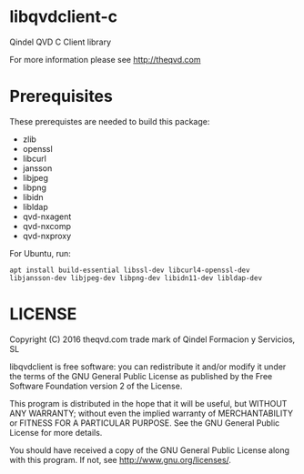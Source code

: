 libqvdclient-c
==============

Qindel QVD C Client library

For more information please see http://theqvd.com

Prerequisites
=============

These prerequistes are needed to build this package:

 - zlib
 - openssl
 - libcurl
 - jansson
 - libjpeg
 - libpng
 - libidn
 - libldap
 - qvd-nxagent
 - qvd-nxcomp
 - qvd-nxproxy

For Ubuntu, run:

    apt install build-essential libssl-dev libcurl4-openssl-dev libjansson-dev libjpeg-dev libpng-dev libidn11-dev libldap-dev 


LICENSE
=======
Copyright (C) 2016  theqvd.com trade mark of Qindel Formacion y Servicios, SL 

libqvdclient is free software: you can redistribute it and/or modify
it under the terms of the GNU General Public License as published by
the Free Software Foundation version 2 of the License.

This program is distributed in the hope that it will be useful,
but WITHOUT ANY WARRANTY; without even the implied warranty of
MERCHANTABILITY or FITNESS FOR A PARTICULAR PURPOSE.  See the
GNU General Public License for more details.

You should have received a copy of the GNU General Public License
along with this program.  If not, see <http://www.gnu.org/licenses/>.
